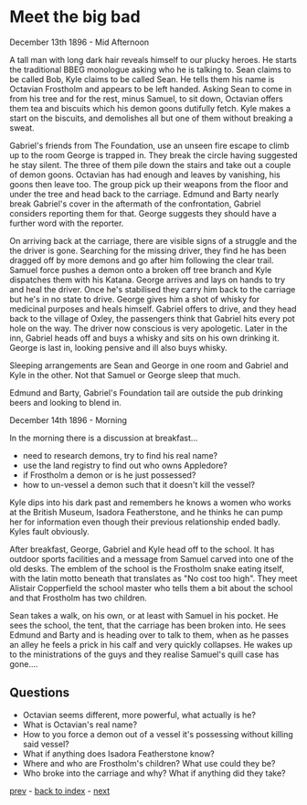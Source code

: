 # Meet the big bad

December 13th 1896 - Mid Afternoon

A tall man with long dark hair reveals himself to our plucky heroes. He starts the traditional BBEG monologue asking who he is talking to. Sean claims to be called Bob, Kyle claims to be called Sean. He tells them his name is Octavian Frostholm and appears to be left handed. Asking Sean to come in from his tree and for the rest, minus Samuel, to sit down, Octavian offers them tea and biscuits which his demon goons dutifully fetch. Kyle makes a start on the biscuits, and demolishes all but one of them without breaking a sweat.

Gabriel's friends from The Foundation, use an unseen fire escape to climb up to the room George is trapped in. They break the circle having suggested he stay silent. The three of them pile down the stairs and take out a couple of demon goons. Octavian has had enough and leaves by vanishing, his goons then leave too. The group pick up their weapons from the floor and under the tree and head back to the carriage. Edmund and Barty nearly break Gabriel's cover in the aftermath of the confrontation, Gabriel considers reporting them for that. George suggests they should have a further word with the reporter.

On arriving back at the carriage, there are visible signs of a struggle and the the driver is gone. Searching for the missing driver, they find he has been dragged off by more demons and go after him following the clear trail. Samuel force pushes a demon onto a broken off tree branch and Kyle dispatches them with his Katana. George arrives and lays on hands to try and heal the driver. Once he's stabilised they carry him back to the carriage but he's in no state to drive. George gives him a shot of whisky for medicinal purposes and heals himself. Gabriel offers to drive, and they head back to the village of Oxley, the passengers think that Gabriel hits every pot hole on the way. The driver now conscious is very apologetic. Later in the inn, Gabriel heads off and buys a whisky and sits on his own drinking it. George is last in, looking pensive and ill also buys whisky.

Sleeping arrangements are Sean and George in one room and Gabriel and Kyle in the other. Not that Samuel or George sleep that much.

Edmund and Barty, Gabriel's Foundation tail are outside the pub drinking beers and looking to blend in.

December 14th 1896 - Morning

In the morning there is a discussion at breakfast...
* need to research demons, try to find his real name?
* use the land registry to find out who owns Appledore?
* if Frostholm a demon or is he just possessed?
* how to un-vessel a demon such that it doesn't kill the vessel?

Kyle dips into his dark past and remembers he knows a women who works at the British Museum, Isadora Featherstone, and he thinks he can pump her for information even though their previous relationship ended badly. Kyles fault obviously.

After breakfast, George, Gabriel and Kyle head off to the school. It has outdoor sports facilities and a message from Samuel carved into one of the old desks. The emblem of the school is the Frostholm snake eating itself, with the latin motto beneath that translates as "No cost too high". They meet Alistair Copperfield the school master who tells them a bit about the school and that Frostholm has two children.

Sean takes a walk, on his own, or at least with Samuel in his pocket. He sees the school, the tent, that the carriage has been broken into. He sees Edmund and Barty and is heading over to talk to them, when as he passes an alley he feels a prick in his calf and very quickly collapses. He wakes up to the ministrations of the guys and they realise Samuel's quill case has gone....

## Questions
* Octavian seems different, more powerful, what actually is he?
* What is Octavian's real name?
* How to you force a demon out of a vessel it's possessing without killing said vessel?
* What if anything does Isadora Featherstone know?
* Where and who are Frostholm's children? What use could they be?
* Who broke into the carriage and why? What if anything did they take?

[prev](part-010) - [back to index](index) - [next](part-012)
